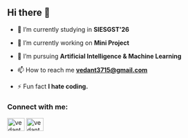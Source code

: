 ## Hi there 👋

- 🔭 I’m currently studying in **SIESGST'26**
- 👯 I’m currently working on **Mini Project**
- 👯 I’m pursuing **Artificial Intelligence & Machine Learning**

- 📫 How to reach me **vedant3715@gmail.com**

- ⚡ Fun fact **I hate coding.**

<h3 align="left">Connect with me:</h3>
<p align="left">
<a href="https://linkedin.com/in/vedant3715" target="blank"><img align="center" src="https://raw.githubusercontent.com/rahuldkjain/github-profile-readme-generator/master/src/images/icons/Social/linked-in-alt.svg" alt="vedant3715" height="30" width="40" /></a>
<a href="https://instagram.com/_ritxvik_" target="blank"><img align="center" src="https://raw.githubusercontent.com/rahuldkjain/github-profile-readme-generator/master/src/images/icons/Social/instagram.svg" alt="vedant_thakur00" height="30" width="40" /></a>
</p>


<!--
**vedant3715/vedant3715** is a ✨ _special_ ✨ repository because its `README.md` (this file) appears on your GitHub profile.

Here are some ideas to get you started:

- 🔭 I’m currently working on ...
- 🌱 I’m currently learning ...
- 👯 I’m looking to collaborate on ...
- 🤔 I’m looking for help with ...
- 💬 Ask me about ...
- 📫 How to reach me: ...
- 😄 Pronouns: ...
- ⚡ Fun fact: ...
-->
